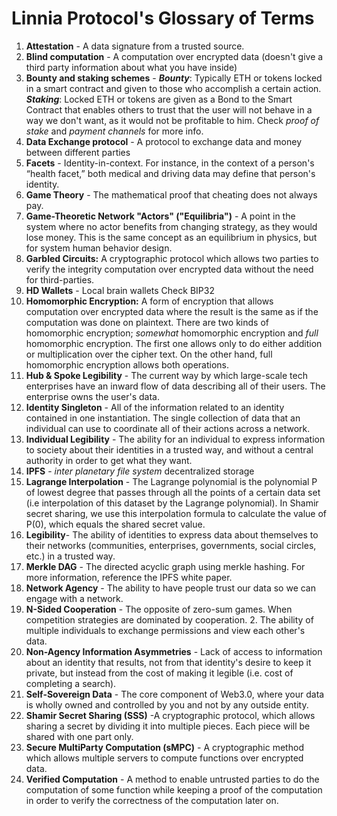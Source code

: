 # Linnia Protocol's Glossary of Terms

1. **Attestation** - A data signature from a trusted source.
2. **Blind computation** - A computation over encrypted data (doesn't give a third party information about what you have inside)
3. **Bounty and staking schemes** - ***Bounty***: Typically ETH or tokens locked in a smart contract and given to those who accomplish a certain action. ***Staking***: Locked ETH or tokens are given as a Bond to the Smart Contract that enables others to trust that the user will not behave in a way we don't want, as it would not be profitable to him. Check *proof of stake* and *payment channels* for more info.
4. **Data Exchange protocol** - A protocol to exchange data and money between different parties
5. **Facets** - Identity-in-context.  For instance, in the context of a person's “health facet,” both medical and driving data may define that person's identity.
6. **Game Theory** - The mathematical proof that cheating does not always pay.
7. **Game-Theoretic Network "Actors" ("Equilibria")** - A point in the system where no actor benefits from changing strategy, as they would lose money. This is the same concept as an equilibrium in physics, but for system human behavior design. 
8. **Garbled Circuits:** A cryptographic protocol which allows two parties to verify the integrity computation over encrypted data without the need for third-parties. 
9. **HD Wallets** - Local brain wallets Check BIP32
10. **Homomorphic Encryption:** A form of encryption that allows computation over encrypted data where the result is the same as if the computation was done on plaintext. There are two kinds of homomorphic encryption; *somewhat* homomorphic encryption and *full* homomorphic encryption. The first one allows only to do either addition or multiplication over the cipher text. On the other hand, full homomorphic encryption allows both operations.
11. **Hub & Spoke Legibility** - The current way by which large-scale tech enterprises have an inward flow of data describing all of their users. The enterprise owns the user's data.
12. **Identity Singleton** - All of the information related to an identity contained in one instantiation.  The single collection of data that an individual can use to coordinate all of their actions across a network.  
13. **Individual Legibility** - The ability for an individual to express information to society about their identities in a trusted way, and without a central authority in order to get what they want.
14. **IPFS** - *inter planetary file system* decentralized storage 
15. **Lagrange Interpolation** - The Lagrange polynomial is the polynomial P of lowest degree that passes through all the points of a certain data set (i.e interpolation of this dataset by the Lagrange polynomial). In Shamir secret sharing, we use this interpolation formula to calculate the value of P(0), which equals the shared secret value.
16. **Legibility**- The ability of identities to express data about themselves to their networks (communities, enterprises, governments, social circles, etc.) in a trusted way.
17. **Merkle DAG** - The directed acyclic graph using merkle hashing. For more information, reference the IPFS white paper.
18. **Network Agency** - The ability to have people trust our data so we can engage with a network.
19. **N-Sided Cooperation** - The opposite of zero-sum games.  When competition strategies are dominated by cooperation. 2. The ability of multiple individuals to exchange permissions and view each other's data.
20. **Non-Agency Information Asymmetries** - Lack of access to information about an identity that results, not from that identity's desire to keep it private, but instead from the cost of making it legible (i.e. cost of completing a search).  
21. **Self-Sovereign Data** - The core component of Web3.0, where your data is wholly owned and controlled by you and not by any outside entity.
22. **Shamir Secret Sharing (SSS)** -A cryptographic protocol, which allows sharing a secret by dividing it into multiple pieces. Each piece will be shared with one part only.
23. **Secure MultiParty Computation (sMPC)** - A cryptographic method which allows multiple servers to compute functions over encrypted data.
26. **Verified Computation** - A method to enable untrusted parties to do the computation of some function while keeping a proof of the computation in order to verify the correctness of the computation later on.

